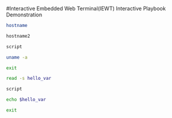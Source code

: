 #Interactive Embedded Web Terminal(IEWT) Interactive Playbook Demonstration
																																																
```bash
hostname
```
```bash
hostname2
```	
```bash
script
```	
```bash
uname -a
```	
```bash
exit
```
```bash
read -s hello_var
```
```bash
script
```	
```bash
echo $hello_var
```	
```bash
exit
```	